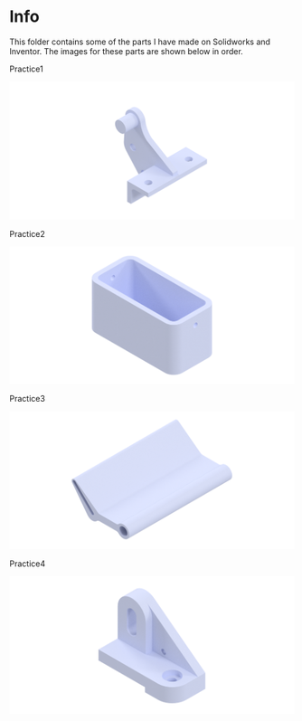 # Info

This folder contains some of the parts I have made on Solidworks and Inventor. The images for these parts are shown below in order.

Practice1

<img src="Practice1.png">

Practice2

<img src="Practice2.png">

Practice3

<img src="Practice3.png">

Practice4

<img src="Practice4.png">
